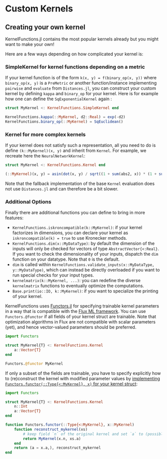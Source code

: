 # Custom Kernels

## Creating your own kernel

KernelFunctions.jl contains the most popular kernels already but you might want to make your own!

Here are a few ways depending on how complicated your kernel is:

### SimpleKernel for kernel functions depending on a metric

If your kernel function is of the form `k(x, y) = f(binary_op(x, y))` where `binary_op(x, y)` is a `PreMetric` or another function/instance implementing `pairwise` and `evaluate` from `Distances.jl`,
you can construct your custom kernel by defining `kappa` and `binary_op` for your kernel.
Here is for example how one can define the `SqExponentialKernel` again :

```julia
struct MyKernel <: KernelFunctions.SimpleKernel end

KernelFunctions.kappa(::MyKernel, d2::Real) = exp(-d2)
KernelFunctions.binary_op(::MyKernel) = SqEuclidean()
```

### Kernel for more complex kernels

If your kernel does not satisfy such a representation, all you need to do is define `(k::MyKernel)(x, y)` and inherit from `Kernel`.
For example, we recreate here the `NeuralNetworkKernel`:

```julia
struct MyKernel <: KernelFunctions.Kernel end

(::MyKernel)(x, y) = asin(dot(x, y) / sqrt((1 + sum(abs2, x)) * (1 + sum(abs2, y))))
```

Note that the fallback implementation of the base `Kernel` evaluation does not use `Distances.jl` and can therefore be a bit slower.

### Additional Options

Finally there are additional functions you can define to bring in more features:
 - `KernelFunctions.iskroncompatible(k::MyKernel)`: if your kernel factorizes in dimensions, you can declare your kernel as `iskroncompatible(k) = true` to use Kronecker methods.
 - `KernelFunctions.dim(x::MyDataType)`: by default the dimension of the inputs will only be checked for vectors of type `AbstractVector{<:Real}`. If you want to check the dimensionality of your inputs, dispatch the `dim` function on your datatype. Note that `0` is the default.
 - `dim` is called within `KernelFunctions.validate_inputs(x::MyDataType, y::MyDataType)`, which can instead be directly overloaded if you want to run special checks for your input types.
 - `kernelmatrix(k::MyKernel, ...)`: you can redefine the diverse `kernelmatrix` functions to eventually optimize the computations.
 - `Base.print(io::IO, k::MyKernel)`: if you want to specialize the printing of your kernel.

KernelFunctions uses [Functors.jl](https://github.com/FluxML/Functors.jl) for specifying trainable kernel parameters
in a way that is compatible with the [Flux ML framework](https://github.com/FluxML/Flux.jl).
You can use `Functors.@functor` if all fields of your kernel struct are trainable. Note that optimization algorithms
in Flux are not compatible with scalar parameters (yet), and hence vector-valued parameters should be preferred.

```julia
import Functors

struct MyKernel{T} <: KernelFunctions.Kernel
    a::Vector{T}
end

Functors.@functor MyKernel
```

If only a subset of the fields are trainable, you have to specify explicitly how to (re)construct the kernel with
modified parameter values by [implementing `Functors.functor(::Type{<:MyKernel}, x)` for your kernel struct](https://github.com/FluxML/Functors.jl/issues/3):

```julia
import Functors

struct MyKernel{T} <: KernelFunctions.Kernel
    n::Int
    a::Vector{T}
end

function Functors.functor(::Type{<:MyKernel}, x::MyKernel)
    function reconstruct_mykernel(xs)
        # keep field `n` of the original kernel and set `a` to (possibly different) `xs.a`
        return MyKernel(x.n, xs.a)
    end
    return (a = x.a,), reconstruct_mykernel
end
```
